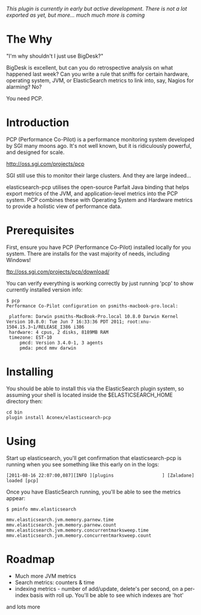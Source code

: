 
*This plugin is currently in early but active development.  There is not a lot exported as yet, but more... much much more is coming*


The Why
=======
"I'm  why shouldn't I just use BigDesk?"

BigDesk is excellent, but can you do retrospective analysis on what happened last week?  Can you write a rule that sniffs for certain hardware, operating system, JVM, or ElasticSearch metrics to link into, say, Nagios for alarming?  No?

You need PCP.

Introduction
============
PCP (Performance Co-Pilot) is a performance monitoring system developed by SGI many moons ago.  It's not well known, but it is ridiculously powerful, and designed for scale.

http://oss.sgi.com/projects/pcp

SGI still use this to monitor their large clusters.  And they are large indeed...

elasticsearch-pcp utilises the open-source Parfait Java binding that helps export metrics of the JVM, and application-level metrics into the PCP system.  PCP combines these with Operating System and Hardware metrics to provide a holistic view of performance data.

Prerequisites
=============
First, ensure you have PCP (Performance Co-Pilot) installed locally for you system. There are installs for the vast majority of needs, including Windows!

ftp://oss.sgi.com/projects/pcp/download/

You can verify everything is working correctly by just running 'pcp' to show currently installed version info:

    $ pcp
    Performance Co-Pilot configuration on psmiths-macbook-pro.local:

     platform: Darwin psmiths-MacBook-Pro.local 10.8.0 Darwin Kernel Version 10.8.0: Tue Jun 7 16:33:36 PDT 2011; root:xnu-1504.15.3~1/RELEASE_I386 i386
     hardware: 4 cpus, 2 disks, 8189MB RAM
     timezone: EST-10
         pmcd: Version 3.4.0-1, 3 agents
         pmda: pmcd mmv darwin

Installing
==========
You should be able to install this via the ElasticSearch plugin system, so assuming your shell is located inside the $ELASTICSEARCH_HOME directory then:

    cd bin
    plugin install Aconex/elasticsearch-pcp

Using
=====
Start up elasticsearch, you'll get confirmation that elasticsearch-pcp is running when you see something like this early on in the logs:

    [2011-08-16 22:07:00,087][INFO ][plugins                  ] [Zaladane] loaded [pcp]

Once you have ElasticSearch running, you'll be able to see the metrics appear:

    $ pminfo mmv.elasticsearch

    mmv.elasticsearch.jvm.memory.parnew.time
    mmv.elasticsearch.jvm.memory.parnew.count
    mmv.elasticsearch.jvm.memory.concurrentmarksweep.time
    mmv.elasticsearch.jvm.memory.concurrentmarksweep.count


Roadmap
=======

* Much more JVM metrics
* Search metrics: counters & time
* indexing metrics - number of add/update, delete's per second, on a per-index basis with roll up.  You'll be able to see which indexes are 'hot'

and lots more
